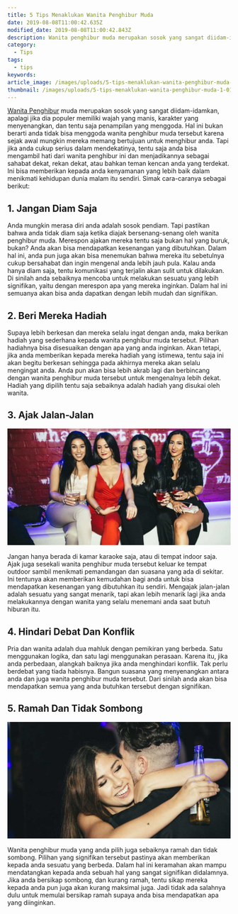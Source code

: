 ```yaml
---
title: 5 Tips Menaklukan Wanita Penghibur Muda
date: 2019-08-08T11:00:42.635Z
modified_date: 2019-08-08T11:00:42.843Z
description: Wanita penghibur muda merupakan sosok yang sangat diidam-idamkan, apalagi jika dia populer memiliki wajah yang manis, karakter yang menyenangkan.
category:
  - Tips
tags:
  - tips
keywords:
article_image: /images/uploads/5-tips-menaklukan-wanita-penghibur-muda-2.jpg
thumbnail: /images/uploads/5-tips-menaklukan-wanita-penghibur-muda-1-011.jpg
---
```

[Wanita Penghibur](/tags/wanita-penghibur/) muda merupakan sosok yang sangat diidam-idamkan, apalagi jika dia populer memiliki wajah yang manis, karakter yang menyenangkan, dan tentu saja penampilan yang menggoda. Hal ini bukan berarti anda tidak bisa menggoda wanita penghibur muda tersebut karena sejak awal mungkin mereka memang bertujuan untuk menghibur anda. Tapi jika anda cukup serius dalam mendekatinya, tentu saja anda bisa mengambil hati dari wanita penghibur ini dan menjadikannya sebagai sahabat dekat, rekan dekat, atau bahkan teman kencan anda yang terdekat. Ini bisa memberikan kepada anda kenyamanan yang lebih baik dalam menikmati kehidupan dunia malam itu sendiri. Simak cara-caranya sebagai berikut:



## 1. Jangan Diam Saja

Anda mungkin merasa diri anda adalah sosok pendiam. Tapi pastikan bahwa anda tidak diam saja ketika diajak bersenang-senang oleh wanita penghibur muda. Merespon ajakan mereka tentu saja bukan hal yang buruk, bukan? Anda akan bisa mendapatkan kesenangan yang dibutuhkan. Dalam hal ini, anda pun juga akan bisa menemukan bahwa mereka itu sebetulnya cukup bersahabat dan ingin mengenal anda lebih jauh pula. Kalau anda hanya diam saja, tentu komunikasi yang terjalin akan sulit untuk dilakukan. Di sinilah anda sebaiknya mencoba untuk melakukan sesuatu yang lebih signifikan, yaitu dengan merespon apa yang mereka inginkan. Dalam hal ini semuanya akan bisa anda dapatkan dengan lebih mudah dan signifikan.



## 2. Beri Mereka Hadiah

Supaya lebih berkesan dan mereka selalu ingat dengan anda, maka berikan hadiah yang sederhana kepada wanita penghibur muda tersebut. Pilihan hadiahnya bisa disesuaikan dengan apa yang anda inginkan. Akan tetapi, jika anda memberikan kepada mereka hadiah yang istimewa, tentu saja ini akan begitu berkesan sehingga pada akhirnya mereka akan selalu mengingat anda. Anda pun akan bisa lebih akrab lagi dan berbincang dengan wanita penghibur muda tersebut untuk mengenalnya lebih dekat. Hadiah yang dipilih tentu saja sebaiknya adalah hadiah yang disukai oleh wanita.



## 3. Ajak Jalan-Jalan

![5 Tips Menaklukan Wanita Penghibur Muda](/images/uploads/5-tips-menaklukan-wanita-penghibur-muda-2.jpg)

Jangan hanya berada di kamar karaoke saja, atau di tempat indoor saja. Ajak juga sesekali wanita penghibur muda tersebut keluar ke tempat outdoor sambil menikmati pemandangan dan suasana yang ada di sekitar. Ini tentunya akan memberikan kemudahan bagi anda untuk bisa mendapatkan kesenangan yang dibutuhkan itu sendiri. Mengajak jalan-jalan adalah sesuatu yang sangat menarik, tapi akan lebih menarik lagi jika anda melakukannya dengan wanita yang selalu menemani anda saat butuh hiburan itu.



## 4. Hindari Debat Dan Konflik

Pria dan wanita adalah dua mahluk dengan pemikiran yang berbeda. Satu menggunakan logika, dan satu lagi menggunakan perasaan. Karena itu, jika anda perbedaan, alangkah baiknya jika anda menghindari konflik. Tak perlu berdebat yang tiada habisnya. Bangun suasana yang menyenangkan antara anda dan juga wanita penghibur muda tersebut. Dari sinilah anda akan bisa mendapatkan semua yang anda butuhkan tersebut dengan signifikan.



## 5. Ramah Dan Tidak Sombong

![5 Tips Menaklukan Wanita Penghibur Muda](/images/uploads/5-tips-menaklukan-wanita-penghibur-muda-1.jpg)

Wanita penghibur muda yang anda pilih juga sebaiknya ramah dan tidak sombong. Pilihan yang signifikan tersebut pastinya akan memberikan kepada anda sesuatu yang berbeda. Dalam hal ini keramahan akan mampu mendatangkan kepada anda sebuah hal yang sangat signifikan didalamnya. Jika anda bersikap sombong, dan kurang ramah, tentu sikap mereka kepada anda pun juga akan kurang maksimal juga. Jadi tidak ada salahnya dulu untuk memulai bersikap ramah supaya anda bisa mendapatkan apa yang diinginkan.
